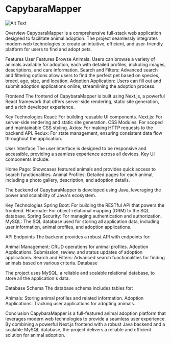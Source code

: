 # CapybaraMapper

<img src="website.gif" alt="Alt Text">

Overview
CapybaraMapper is a comprehensive full-stack web application designed to facilitate animal adoption. The project seamlessly integrates modern web technologies to create an intuitive, efficient, and user-friendly platform for users to find and adopt pets.

Features
User Features
Browse Animals: Users can browse a variety of animals available for adoption, each with detailed profiles, including images, descriptions, and care information.
Search and Filters: Advanced search and filtering options allow users to find the perfect pet based on species, breed, age, size, and location.
Adoption Application: Users can fill out and submit adoption applications online, streamlining the adoption process.

Frontend
The frontend of CapybaraMapper is built using Next.js, a powerful React framework that offers server-side rendering, static site generation, and a rich developer experience.

Key Technologies
React: For building reusable UI components.
Next.js: For server-side rendering and static site generation.
CSS Modules: For scoped and maintainable CSS styling.
Axios: For making HTTP requests to the backend API.
Redux: For state management, ensuring consistent data flow throughout the application.

User Interface
The user interface is designed to be responsive and accessible, providing a seamless experience across all devices. Key UI components include:

Home Page: Showcases featured animals and provides quick access to search functionalities.
Animal Profiles: Detailed pages for each animal, including a photo gallery, description, and adoption details.

The backend of CapybaraMapper is developed using Java, leveraging the power and scalability of Java's ecosystem.

Key Technologies
Spring Boot: For building the RESTful API that powers the frontend.
Hibernate: For object-relational mapping (ORM) to the SQL database.
Spring Security: For managing authentication and authorization.
MySQL: The SQL database used for storing all application data, including user information, animal profiles, and adoption applications.

API Endpoints
The backend provides a robust API with endpoints for:

Animal Management: CRUD operations for animal profiles.
Adoption Applications: Submission, review, and status updates of adoption applications.
Search and Filters: Advanced search functionalities for finding animals based on various criteria.
Database

The project uses MySQL, a reliable and scalable relational database, to store all the application's data.

Database Schema
The database schema includes tables for:

Animals: Storing animal profiles and related information.
Adoption Applications: Tracking user applications for adopting animals.

Conclusion
CapybaraMapper is a full-featured animal adoption platform that leverages modern web technologies to provide a seamless user experience. By combining a powerful Next.js frontend with a robust Java backend and a scalable MySQL database, the project delivers a reliable and efficient solution for animal adoption.